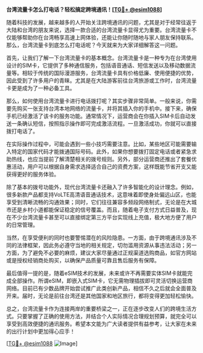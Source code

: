 **台湾流量卡怎么打电话？轻松搞定跨境通讯！[[TG💪+ @esim1088](https://t.me/s/esim1088)]**

随着科技的发展，越来越多的人开始关注跨境通讯的问题，尤其是对于经常往返于大陆和台湾的朋友来说，选择一款合适的台湾流量卡显得尤为重要。台湾流量卡不仅能够帮助你在台湾畅享高速上网体验，还能让你随时随地与家人朋友保持联系。那么，台湾流量卡到底怎么打电话呢？今天就来为大家详细解答这一问题。

首先，让我们了解一下台湾流量卡的基本概念。台湾流量卡是一种专为在台湾使用设计的SIM卡，它提供了多种通信服务，包括语音通话、短信发送以及移动数据流量等。相较于传统的国际漫游服务，台湾流量卡具有价格低廉、使用便捷的优势，因此受到了许多用户的青睐。尤其是在大陆游客前往台湾旅游或工作时，台湾流量卡更是成为了一种必备工具。

那么，如何使用台湾流量卡进行电话拨打呢？其实步骤非常简单。一般来说，你需要先购买一张支持台湾本地网络的流量卡，并将其插入你的手机中。接下来，确保手机已经激活了该卡的服务功能。通常情况下，运营商会在你插入SIM卡后自动发送一条确认短信，按照指示操作即可完成激活流程。一旦激活成功，你就可以直接拨打电话了。

在实际操作过程中，可能会遇到一些小技巧需要注意。比如，某些地区可能需要输入特定的国家代码才能拨通国际号码。此外，如果你想要拨打固定电话或者紧急求助热线，也应当提前了解清楚相关的拨号规则。另外，部分运营商还推出了套餐优惠活动，用户可以根据自身需求选择适合自己的资费方案，这样既能节省开支又能获得更好的服务体验。

除了基本的拨号功能外，现代台湾流量卡还融入了许多智能化的设计理念。例如，很多新款产品都支持VoLTE高清语音通话技术，这意味着即使身处偏远山区，也能享受到清晰流畅的沟通效果；同时，它们往往兼容多频段网络制式，无论是在大城市还是乡村小道都能保证稳定的信号覆盖。而且，随着电子支付方式日益普及，现在不少台湾流量卡甚至可以直接绑定第三方平台实现线上充值，极大地方便了用户的日常管理。

当然，在享受便利的同时也要警惕潜在的风险隐患。一方面，由于跨境通讯涉及不同的法律框架，因此务必遵守当地的相关规定，切勿滥用资源从事违法活动；另一方面，为了避免不必要的麻烦，建议大家尽量通过正规渠道选购商品，如官方网站或是授权经销商处购买，以确保产品质量可靠且售后服务有保障。

最后值得一提的是，随着eSIM技术的发展，未来或许不再需要实体SIM卡就能完成全部操作。所谓eSIM，即嵌入式SIM卡，它无需物理插拔即可灵活切换运营商网络。目前已有少数品牌开始尝试推广此类创新产品，相信不久之后就会全面普及开来。届时，无论是前往台湾还是其他国家和地区旅行，都将变得更加轻松愉快。

总之，台湾流量卡作为连接两岸的重要桥梁之一，正在逐步改变人们的跨境生活方式。只要掌握了正确的使用方法，并结合个人实际情况合理规划预算，就完全可以享受到高效便捷的通讯服务。希望本文能为广大读者提供有益参考，让大家在未来的出行计划中更加得心应手！

[[TG💪+ @esim1088](https://t.me/s/esim1088) ![Image](https://i.postimg.cc/4NQfJmqS/Snipaste-2025-05-13-00-14-12.png)]